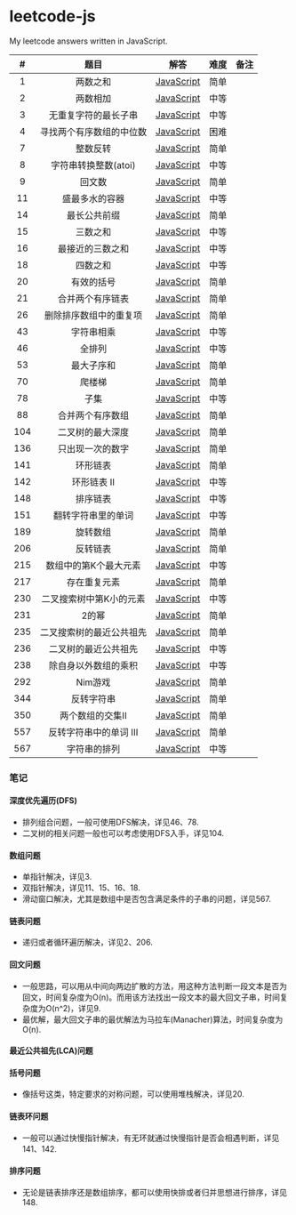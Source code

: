 # leetcode-js
My leetcode answers written in JavaScript.

| # | 题目 | 解答 | 难度 | 备注 |
|:---:|:---:|:---:|:---:|:---:|
| 1 | 两数之和 | [JavaScript](./answer/1.Two%20Sum.js) | 简单 | |
| 2 | 两数相加 | [JavaScript](./answer/2.Add%20Two%20Numbers.js) | 中等 | |
| 3 | 无重复字符的最长子串 | [JavaScript](./answer/3.Longest%20Substring%20Without%20Repeating%20Characters.js) | 中等 | |
| 4 | 寻找两个有序数组的中位数 | [JavaScript](./answer/4.Median%20of%20Two%20Sorted%20Arrays.js) | 困难 | |
| 7 | 整数反转 | [JavaScript](./answer/7.Merge%20Two%20Sorted%20Lists.js) | 简单 | |
| 8 | 字符串转换整数(atoi) | [JavaScript](./answer/8.String%20to%20Integer%20(atoi).js) | 中等 | |
| 9 | 回文数 | [JavaScript](./answer/9.Palindrome%20Number.js) | 简单 | |
| 11 | 盛最多水的容器 | [JavaScript](./answer/11.Container%20With%20Most%20Water.js) | 中等 | |
| 14 | 最长公共前缀 | [JavaScript](./answer/14.Longest%20Common%20Prefix.js) | 简单 | |
| 15 | 三数之和 | [JavaScript](./answer/15.3Sum.js) | 中等 | |
| 16 | 最接近的三数之和 | [JavaScript](./answer/16.3Sum%20Closest.js) | 中等 | |
| 18 | 四数之和 | [JavaScript](./answer/18.4Sum.js) | 中等 | |
| 20 | 有效的括号 | [JavaScript](./answer/20.Valid%20Parentheses.js) | 简单 | |
| 21 | 合并两个有序链表 | [JavaScript](./answer/21.Reverse%20Integer.js) | 简单 | |
| 26 | 删除排序数组中的重复项 | [JavaScript](./answer/26.Remove%20Duplicates%20from%20Sorted%20Array.js) | 简单 | |
| 43 | 字符串相乘 | [JavaScript](./answer/43.Multiply%20Strings.js) | 中等 | |
| 46 | 全排列 | [JavaScript](./answer/46.Permutations.js) | 中等 | |
| 53 | 最大子序和 | [JavaScript](./answer/53.Maximum%20Subarray.js) | 简单 | |
| 70 | 爬楼梯 | [JavaScript](./answer/70.Climbing%20Stairs.js) | 简单 | |
| 78 | 子集 | [JavaScript](./answer/78.subsets.js) | 中等 | |
| 88 | 合并两个有序数组 | [JavaScript](./answer/88.Merge%20Sorted%20Array.js) | 简单 | |
| 104 | 二叉树的最大深度 | [JavaScript](./answer/104.Maximum%20Depth%20of%20Binary%20Tree.js) | 简单 | |
| 136 | 只出现一次的数字 | [JavaScript](./answer/136.Single%20Number.js) | 简单 | |
| 141 | 环形链表 | [JavaScript](./answer/141.Linked%20List%20Cycle.js) | 简单 | |
| 142 | 环形链表 II | [JavaScript](./answer/142.Linked%20List%20Cycle%20II.js) | 中等 | |
| 148 | 排序链表 | [JavaScript](./answer/148.Sort%20List.js) | 中等 | |
| 151 | 翻转字符串里的单词 | [JavaScript](./answer/151.Reverse%20Words%20in%20a%20String.js) | 中等 | |
| 189 | 旋转数组 | [JavaScript](./answer/189.Rotate%20Array.js) | 简单 | |
| 206 | 反转链表 | [JavaScript](./answer/206.Reverse%20Linked%20List.js) | 简单 | |
| 215 | 数组中的第K个最大元素 | [JavaScript](./answer/215.Kth%20Largest%20Element%20in%20an%20Array.js) | 中等 | |
| 217 | 存在重复元素 | [JavaScript](./answer/217.Contains%20Duplicate.js) | 简单 | |
| 230 | 二叉搜索树中第K小的元素 | [JavaScript](./answer/230.Kth%20Smallest%20Element%20in%20a%20BST.js) | 中等 | |
| 231 | 2的幂 | [JavaScript](./answer/231.Power%20of%20Two.js) | 简单 | |
| 235 | 二叉搜索树的最近公共祖先 | [JavaScript](./answer/235.Lowest%20Common%20Ancestor%20of%20a%20Binary%20Search%20Tree.js) | 简单 | |
| 236 | 二叉树的最近公共祖先 | [JavaScript](./answer/236.Lowest%20Common%20Ancestor%20of%20a%20Binary%20Tree.js) | 中等 | |
| 238 | 除自身以外数组的乘积 | [JavaScript](./answer/238.Product%20of%20Array%20Except%20Self.js) | 中等 | |
| 292 | Nim游戏 | [JavaScript](./answer/292.Nim%20Game.js) | 简单 | |
| 344 | 反转字符串 | [JavaScript](./answer/344.Reverse%20String.js) | 简单 | |
| 350 | 两个数组的交集II | [JavaScript](./answer/350.Intersection%20of%20Two%20Arrays%20II.js) | 简单 | |
| 557 | 反转字符串中的单词 III | [JavaScript](./answer/557.Reverse%20Words%20in%20a%20String%20III.js) | 简单 | |
| 567 | 字符串的排列 | [JavaScript](./answer/567.Permutation%20in%20String.js) | 中等 | |


### 笔记

#### 深度优先遍历(DFS)

- 排列组合问题，一般可使用DFS解决，详见46、78.
- 二叉树的相关问题一般也可以考虑使用DFS入手，详见104.


#### 数组问题

- 单指针解决，详见3.
- 双指针解决，详见11、15、16、18.
- 滑动窗口解决，尤其是数组中是否包含满足条件的子串的问题，详见567.

#### 链表问题

- 递归或者循环遍历解决，详见2、206.

#### 回文问题

- 一般思路，可以用从中间向两边扩散的方法，用这种方法判断一段文本是否为回文，时间复杂度为O(n)。而用该方法找出一段文本的最大回文子串，时间复杂度为O(n^2)，详见9.
- 最优解，最大回文子串的最优解法为马拉车(Manacher)算法，时间复杂度为O(n).

#### 最近公共祖先(LCA)问题



#### 括号问题

- 像括号这类，特定要求的对称问题，可以使用堆栈解决，详见20.


#### 链表环问题

- 一般可以通过快慢指针解决，有无环就通过快慢指针是否会相遇判断，详见141、142.


#### 排序问题

- 无论是链表排序还是数组排序，都可以使用快排或者归并思想进行排序，详见148.